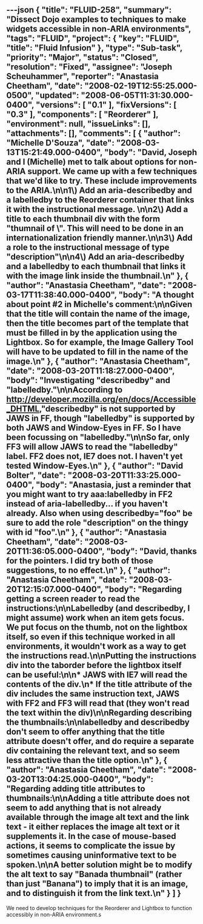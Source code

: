 ---json
{
  "title": "FLUID-258",
  "summary": "Dissect Dojo examples to techniques to make widgets accessible in non-ARIA environments",
  "tags": "FLUID",
  "project": {
    "key": "FLUID",
    "title": "Fluid Infusion"
  },
  "type": "Sub-task",
  "priority": "Major",
  "status": "Closed",
  "resolution": "Fixed",
  "assignee": "Joseph Scheuhammer",
  "reporter": "Anastasia Cheetham",
  "date": "2008-02-19T12:55:25.000-0500",
  "updated": "2008-06-05T11:31:30.000-0400",
  "versions": [
    "0.1"
  ],
  "fixVersions": [
    "0.3"
  ],
  "components": [
    "Reorderer"
  ],
  "environment": null,
  "issueLinks": [],
  "attachments": [],
  "comments": [
    {
      "author": "Michelle D'Souza",
      "date": "2008-03-13T15:21:49.000-0400",
      "body": "David, Joseph and I (Michelle) met to talk about options for non-ARIA support. We came up with a few techniques that we'd like to try. These include improvements to the ARIA.\n\n1\\) Add an aria-describedby and a labelledby to the Reorderer container that links it with the instructional message.&#x20;\n\n2\\) Add a title to each thumbnail div with the form \"thumnail of \\<name>\". This will need to be done in an internationalization friendly manner.\n\n3\\) Add a role to the instructional message of type \"description\"\n\n4\\) Add an aria-describedby and a labelledby to each thumbnail that links it with the image link inside the thumbnail.\n"
    },
    {
      "author": "Anastasia Cheetham",
      "date": "2008-03-17T11:38:40.000-0400",
      "body": "A thought about point #2 in Michelle's comment:\n\nGiven that the title will contain the name of the image, then the title becomes part of the template that must be filled in by the application using the Lightbox. So for example, the Image Gallery Tool will have to be updated to fill in the name of the image.\n"
    },
    {
      "author": "Anastasia Cheetham",
      "date": "2008-03-20T11:18:27.000-0400",
      "body": "Investigating \"describedby\" and \"labelledby.\"\n\nAccording to <http://developer.mozilla.org/en/docs/Accessible_DHTML>,\"describedby\" is not supported by JAWS in FF, though \"labelledby\" is supported by both JAWS and Window-Eyes in FF. So I have been focussing on \"labelledby.\"\n\nSo far, only FF3 will allow JAWS to read the \"labelledby\" label. FF2 does not, IE7 does not. I haven't yet tested Window-Eyes.\n"
    },
    {
      "author": "David Bolter",
      "date": "2008-03-20T11:33:25.000-0400",
      "body": "Anastasia, just a reminder that you might want to try aaa:labelledby in FF2 instead of aria-labelledby... if you haven't already. Also when using describedby=\"foo\" be sure to add the role \"description\" on the thingy with id \"foo\".\n"
    },
    {
      "author": "Anastasia Cheetham",
      "date": "2008-03-20T11:36:05.000-0400",
      "body": "David, thanks for the pointers. I did try both of those suggestions, to no effect.\n"
    },
    {
      "author": "Anastasia Cheetham",
      "date": "2008-03-20T12:15:07.000-0400",
      "body": "Regarding getting a screen reader to read the instructions:\n\nLabelledby (and describedby, I might assume) work when an item gets focus. We put focus on the thumb, not on the lightbox itself, so even if this technique worked in all environments, it wouldn't work as a way to get the instructions read.\n\nPutting the instructions div into the taborder before the lightbox itself can be useful:\n\n* JAWS with IE7 will read the contents of the div.\n* If the title attribute of the div includes the same instruction text, JAWS with FF2 and FF3 will read that (they won't read the text within the div)\n\nRegarding describing the thumbnails:\n\nlabelledby and describedby don't seem to offer anything that the title attribute doesn't offer, and do require a separate div containing the relevant text, and so seem less attractive than the title option.\n"
    },
    {
      "author": "Anastasia Cheetham",
      "date": "2008-03-20T13:04:25.000-0400",
      "body": "Regarding adding title attributes to thumbnails:\n\nAdding a title attribute does not seem to add anything that is not already available through the image alt text and the link text - it either replaces the image alt text or it supplements it. In the case of mouse-based actions, it seems to complicate the issue by sometimes causing uninformative text to be spoken.\n\nA better solution might be to modify the alt text to say \"Banada thumbnail\" (rather than just \"Banana\") to imply that it is an image, and to distinguish it from the link text.\n"
    }
  ]
}
---
We need to develop techniques for the Reorderer and Lightbox to function accessibly in non-ARIA environment.s

        
